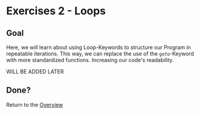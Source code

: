 # Exercises 2 - Loops

## Goal
Here, we will learn about using Loop-Keywords to structure our Program in repeatable iterations. This way, we can replace the use of the `goto`-Keyword with more standardized functions. Increasing our code's readability.

WILL BE ADDED LATER

## Done?
Return to the [Overview](../../../#3-arrays)